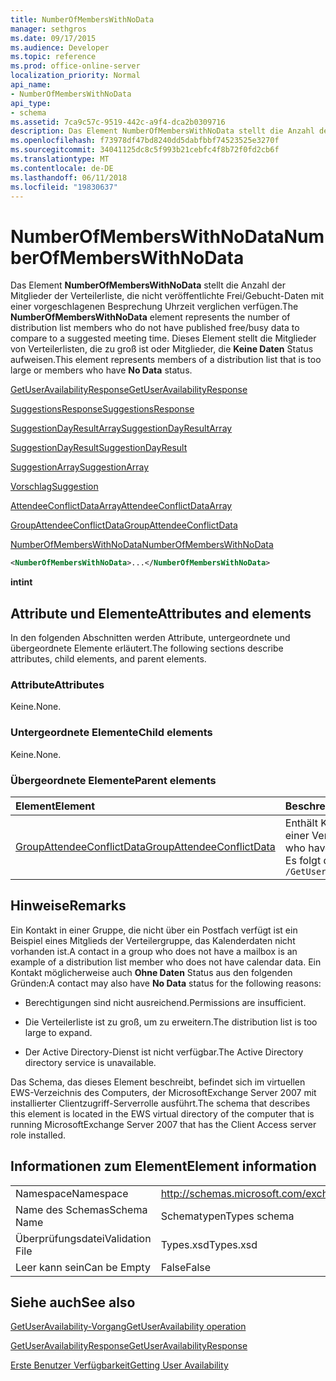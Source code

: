 ```yaml
---
title: NumberOfMembersWithNoData
manager: sethgros
ms.date: 09/17/2015
ms.audience: Developer
ms.topic: reference
ms.prod: office-online-server
localization_priority: Normal
api_name:
- NumberOfMembersWithNoData
api_type:
- schema
ms.assetid: 7ca9c57c-9519-442c-a9f4-dca2b0309716
description: Das Element NumberOfMembersWithNoData stellt die Anzahl der Mitglieder der Verteilerliste, die nicht veröffentlichte Frei/Gebucht-Daten mit einer vorgeschlagenen Besprechung Uhrzeit verglichen verfügen. Dieses Element stellt die Mitglieder von Verteilerlisten, die zu groß ist oder Mitglieder, die keine Daten Status aufweisen.
ms.openlocfilehash: f73978df47bd8240dd5dabfbbf74523525e3270f
ms.sourcegitcommit: 34041125dc8c5f993b21cebfc4f8b72f0fd2cb6f
ms.translationtype: MT
ms.contentlocale: de-DE
ms.lasthandoff: 06/11/2018
ms.locfileid: "19830637"
---
```

# <a name="numberofmemberswithnodata"></a><span data-ttu-id="ff846-104">NumberOfMembersWithNoData</span><span class="sxs-lookup"><span data-stu-id="ff846-104">NumberOfMembersWithNoData</span></span>

<span data-ttu-id="ff846-105">Das Element **NumberOfMembersWithNoData** stellt die Anzahl der Mitglieder der Verteilerliste, die nicht veröffentlichte Frei/Gebucht-Daten mit einer vorgeschlagenen Besprechung Uhrzeit verglichen verfügen.</span><span class="sxs-lookup"><span data-stu-id="ff846-105">The **NumberOfMembersWithNoData** element represents the number of distribution list members who do not have published free/busy data to compare to a suggested meeting time.</span></span> <span data-ttu-id="ff846-106">Dieses Element stellt die Mitglieder von Verteilerlisten, die zu groß ist oder Mitglieder, die **Keine Daten** Status aufweisen.</span><span class="sxs-lookup"><span data-stu-id="ff846-106">This element represents members of a distribution list that is too large or members who have **No Data** status.</span></span> 
  
[<span data-ttu-id="ff846-107">GetUserAvailabilityResponse</span><span class="sxs-lookup"><span data-stu-id="ff846-107">GetUserAvailabilityResponse</span></span>](getuseravailabilityresponse.md)
  
[<span data-ttu-id="ff846-108">SuggestionsResponse</span><span class="sxs-lookup"><span data-stu-id="ff846-108">SuggestionsResponse</span></span>](suggestionsresponse.md)
  
[<span data-ttu-id="ff846-109">SuggestionDayResultArray</span><span class="sxs-lookup"><span data-stu-id="ff846-109">SuggestionDayResultArray</span></span>](suggestiondayresultarray.md)
  
[<span data-ttu-id="ff846-110">SuggestionDayResult</span><span class="sxs-lookup"><span data-stu-id="ff846-110">SuggestionDayResult</span></span>](suggestiondayresult.md)
  
[<span data-ttu-id="ff846-111">SuggestionArray</span><span class="sxs-lookup"><span data-stu-id="ff846-111">SuggestionArray</span></span>](suggestionarray.md)
  
[<span data-ttu-id="ff846-112">Vorschlag</span><span class="sxs-lookup"><span data-stu-id="ff846-112">Suggestion</span></span>](suggestion.md)
  
[<span data-ttu-id="ff846-113">AttendeeConflictDataArray</span><span class="sxs-lookup"><span data-stu-id="ff846-113">AttendeeConflictDataArray</span></span>](attendeeconflictdataarray.md)
  
[<span data-ttu-id="ff846-114">GroupAttendeeConflictData</span><span class="sxs-lookup"><span data-stu-id="ff846-114">GroupAttendeeConflictData</span></span>](groupattendeeconflictdata.md)
  
[<span data-ttu-id="ff846-115">NumberOfMembersWithNoData</span><span class="sxs-lookup"><span data-stu-id="ff846-115">NumberOfMembersWithNoData</span></span>](numberofmemberswithnodata.md)
  
```xml
<NumberOfMembersWithNoData>...</NumberOfMembersWithNoData>
```

 <span data-ttu-id="ff846-116">**int**</span><span class="sxs-lookup"><span data-stu-id="ff846-116">**int**</span></span>
## <a name="attributes-and-elements"></a><span data-ttu-id="ff846-117">Attribute und Elemente</span><span class="sxs-lookup"><span data-stu-id="ff846-117">Attributes and elements</span></span>

<span data-ttu-id="ff846-118">In den folgenden Abschnitten werden Attribute, untergeordnete und übergeordnete Elemente erläutert.</span><span class="sxs-lookup"><span data-stu-id="ff846-118">The following sections describe attributes, child elements, and parent elements.</span></span>
  
### <a name="attributes"></a><span data-ttu-id="ff846-119">Attribute</span><span class="sxs-lookup"><span data-stu-id="ff846-119">Attributes</span></span>

<span data-ttu-id="ff846-120">Keine.</span><span class="sxs-lookup"><span data-stu-id="ff846-120">None.</span></span>
  
### <a name="child-elements"></a><span data-ttu-id="ff846-121">Untergeordnete Elemente</span><span class="sxs-lookup"><span data-stu-id="ff846-121">Child elements</span></span>

<span data-ttu-id="ff846-122">Keine.</span><span class="sxs-lookup"><span data-stu-id="ff846-122">None.</span></span>
  
### <a name="parent-elements"></a><span data-ttu-id="ff846-123">Übergeordnete Elemente</span><span class="sxs-lookup"><span data-stu-id="ff846-123">Parent elements</span></span>

|<span data-ttu-id="ff846-124">**Element**</span><span class="sxs-lookup"><span data-stu-id="ff846-124">**Element**</span></span>|<span data-ttu-id="ff846-125">**Beschreibung**</span><span class="sxs-lookup"><span data-stu-id="ff846-125">**Description**</span></span>|
|:-----|:-----|
|[<span data-ttu-id="ff846-126">GroupAttendeeConflictData</span><span class="sxs-lookup"><span data-stu-id="ff846-126">GroupAttendeeConflictData</span></span>](groupattendeeconflictdata.md) <br/> |<span data-ttu-id="ff846-127">Enthält Konfliktinformationen über die Anzahl der Benutzer, die verfügbar sind, die Anzahl der Benutzer, die Konflikte und die Anzahl der Benutzer, die nicht zu Ihrer Verfügbarkeit einsehen in einer Verteilerliste für eine vorgeschlagene Besprechungszeit verfügen aggregierte.</span><span class="sxs-lookup"><span data-stu-id="ff846-127">Contains aggregate conflict information about the number of users who are available, the number of users who have conflicts, and the number of users who do not have availability information in a distribution list for a suggested meeting time.</span></span>  <br/> <span data-ttu-id="ff846-128">Es folgt der XPath-Ausdruck, der dieses Element:</span><span class="sxs-lookup"><span data-stu-id="ff846-128">The following is the XPath expression to this element:</span></span>  <br/>  `/GetUserAvailabilityResponse/SuggestionsResponse/SuggestionDayResultArray/SuggestionDayResult[i]/SuggestionArray/Suggestion[i]/AttendeeConflictDataArray/GroupAttendeeConflictData` <br/> |
   
## <a name="remarks"></a><span data-ttu-id="ff846-129">Hinweise</span><span class="sxs-lookup"><span data-stu-id="ff846-129">Remarks</span></span>

<span data-ttu-id="ff846-130">Ein Kontakt in einer Gruppe, die nicht über ein Postfach verfügt ist ein Beispiel eines Mitglieds der Verteilergruppe, das Kalenderdaten nicht vorhanden ist.</span><span class="sxs-lookup"><span data-stu-id="ff846-130">A contact in a group who does not have a mailbox is an example of a distribution list member who does not have calendar data.</span></span> <span data-ttu-id="ff846-131">Ein Kontakt möglicherweise auch **Ohne Daten** Status aus den folgenden Gründen:</span><span class="sxs-lookup"><span data-stu-id="ff846-131">A contact may also have **No Data** status for the following reasons:</span></span> 
  
- <span data-ttu-id="ff846-132">Berechtigungen sind nicht ausreichend.</span><span class="sxs-lookup"><span data-stu-id="ff846-132">Permissions are insufficient.</span></span>
    
- <span data-ttu-id="ff846-133">Die Verteilerliste ist zu groß, um zu erweitern.</span><span class="sxs-lookup"><span data-stu-id="ff846-133">The distribution list is too large to expand.</span></span>
    
- <span data-ttu-id="ff846-134">Der Active Directory-Dienst ist nicht verfügbar.</span><span class="sxs-lookup"><span data-stu-id="ff846-134">The Active Directory directory service is unavailable.</span></span>
    
<span data-ttu-id="ff846-135">Das Schema, das dieses Element beschreibt, befindet sich im virtuellen EWS-Verzeichnis des Computers, der MicrosoftExchange Server 2007 mit installierter Clientzugriff-Serverrolle ausführt.</span><span class="sxs-lookup"><span data-stu-id="ff846-135">The schema that describes this element is located in the EWS virtual directory of the computer that is running MicrosoftExchange Server 2007 that has the Client Access server role installed.</span></span>
  
## <a name="element-information"></a><span data-ttu-id="ff846-136">Informationen zum Element</span><span class="sxs-lookup"><span data-stu-id="ff846-136">Element information</span></span>

|||
|:-----|:-----|
|<span data-ttu-id="ff846-137">Namespace</span><span class="sxs-lookup"><span data-stu-id="ff846-137">Namespace</span></span>  <br/> |http://schemas.microsoft.com/exchange/services/2006/types  <br/> |
|<span data-ttu-id="ff846-138">Name des Schemas</span><span class="sxs-lookup"><span data-stu-id="ff846-138">Schema Name</span></span>  <br/> |<span data-ttu-id="ff846-139">Schematypen</span><span class="sxs-lookup"><span data-stu-id="ff846-139">Types schema</span></span>  <br/> |
|<span data-ttu-id="ff846-140">Überprüfungsdatei</span><span class="sxs-lookup"><span data-stu-id="ff846-140">Validation File</span></span>  <br/> |<span data-ttu-id="ff846-141">Types.xsd</span><span class="sxs-lookup"><span data-stu-id="ff846-141">Types.xsd</span></span>  <br/> |
|<span data-ttu-id="ff846-142">Leer kann sein</span><span class="sxs-lookup"><span data-stu-id="ff846-142">Can be Empty</span></span>  <br/> |<span data-ttu-id="ff846-143">False</span><span class="sxs-lookup"><span data-stu-id="ff846-143">False</span></span>  <br/> |
   
## <a name="see-also"></a><span data-ttu-id="ff846-144">Siehe auch</span><span class="sxs-lookup"><span data-stu-id="ff846-144">See also</span></span>



[<span data-ttu-id="ff846-145">GetUserAvailability-Vorgang</span><span class="sxs-lookup"><span data-stu-id="ff846-145">GetUserAvailability operation</span></span>](getuseravailability-operation.md)
  
[<span data-ttu-id="ff846-146">GetUserAvailabilityResponse</span><span class="sxs-lookup"><span data-stu-id="ff846-146">GetUserAvailabilityResponse</span></span>](getuseravailabilityresponse.md)


[<span data-ttu-id="ff846-147">Erste Benutzer Verfügbarkeit</span><span class="sxs-lookup"><span data-stu-id="ff846-147">Getting User Availability</span></span>](http://msdn.microsoft.com/library/d4133fcb-9b0f-4e6b-aadf-a389da83516a%28Office.15%29.aspx)

